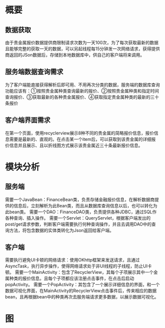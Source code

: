 # 概要
## 数据获取
由于贵金属报价数据提供商限制请求次数为一天100次，为了每次获取最新的数据且能够完整的获取一天的数据，可以另起线程每15分钟发一次网络请求，获得提供商返回的JSon数据后，存储到本地数据库中，供自己的客户端将来调用。
## 服务端数据查询需求
为了客户端能直接获得解析后即可用、不用再次分类的数据，服务端的数据库查询功能应该有：①按照贵金属种类查询最新的报价、②按照贵金属种类和指定时间查询报价、③获取最新的各种贵金属报价、④获取指定贵金属种类的最新的三十条报价

## 客户端界面需求
在第一个页面，使用recyclerview展示8种不同的贵金属的简略报价信息，报价信
息需要是最新的、直观的。在点击某一个item后，可以获取到该贵金属的详细报价信息并且展示、且以折线图方式展示该贵金属近三十条最新报价信息。
# 模块分析
## 服务端
需要一个JavaBean：FinanceBean类，负责存储金融报价信息，在解析数据商提供的信息后，立刻解析为此Bean类，而且从数据库查询信息以后，也可以转化为此bean类。
需要一个DAO：FinanceDAO类，负责提供各种JDBC，通过SQL作各种查询、插入操作。
需要一个Servlet：QueryServlet，根据客户端发出的post/get请求参数，判断客户端需要执行何种查询操作，并且去调用DAO中的查询方法，将包含数据的实体类转化为Json返回给客户端。
## 客户端
需要执行避免UI卡顿的网络请求：使用OKhttp框架来发送请求，且通过AsyncTask，执行异步操作，使得网络请求处于非UI线程的子线程，防止UI卡顿。
需要一个MainActivity：包含了RecyclerView，其每个子项展示其中一个金属种类的报价信息。且每个子项都应该注册点击事件，在点击后启动popActivity。
需要一个PopActivity：其包含了一个展示详细信息的界面，和一个数据可视化界面，在MainActivity的RecyclerView点击事件后，传来相应的数据bean，且再根据bean中的种类再次去服务端请求更多数据，以展示数据可视化。
# 图
